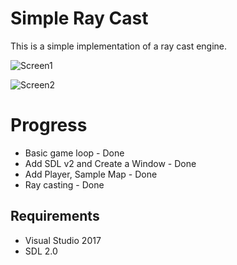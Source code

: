 # Simple Ray Cast
This is a simple implementation of a ray cast engine.  

![Screen1](https://github.com/amroibrahim/SimpleRayCast/blob/master/img/Screen1.png)  

![Screen2](https://github.com/amroibrahim/SimpleRayCast/blob/master/img/Screen2.png)  

# Progress 
* Basic game loop - Done  
* Add SDL v2 and Create a Window - Done  
* Add Player, Sample Map - Done  
* Ray casting - Done  


## Requirements
* Visual Studio 2017  
* SDL 2.0  
